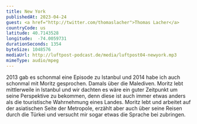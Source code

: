 ```yaml
---
title: New York
publishedAt: 2023-04-24
guest: <a href="http://twitter.com/thomaslacher">Thomas Lacher</a>
countryCode: us
latitude: 40.7143528
longitude:  -74.0059731
durationSeconds: 1354
byteSize: 1048576 
mediaUrl: http://luftpost-podcast.de/media/luftpost04-newyork.mp3
mimeType: audio/mpeg
---
```


2013 gab es schonmal eine Episode zu Istanbul und 2014 habe ich auch schonmal mit Moritz gesprochen. Damals über die Malediven. Moritz lebt mittlerweile in Istanbul und wir dachten es wäre ein guter Zeitpunkt um seine Perspektive zu bekommen, denn diese ist auch immer etwas anders als die touristische Wahrnehmung eines Landes. Moritz lebt und arbeitet auf der asiatischen Seite der Metropole, erzählt aber auch über seine Reisen durch die Türkei und versucht mir sogar etwas die Sprache bei zubringen.
